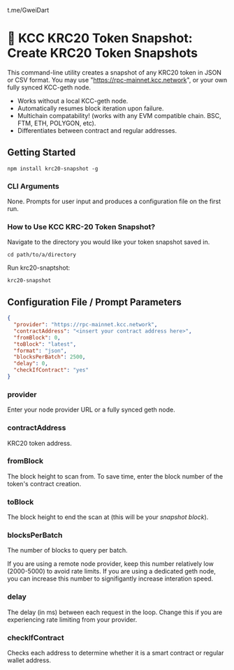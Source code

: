  t.me/GweiDart


# :camera_flash: KCC KRC20 Token Snapshot: Create KRC20 Token Snapshots 

This command-line utility creates a snapshot of any KRC20 token in JSON or CSV format. You may use "https://rpc-mainnet.kcc.network", or your own fully synced KCC-geth node.

- Works without a local KCC-geth node.
- Automatically resumes block iteration upon failure.
- Multichain compatability! (works with any EVM compatible chain. BSC, FTM, ETH, POLYGON, etc).
- Differentiates between contract and regular addresses. 

## Getting Started

```
npm install krc20-snapshot -g
```

### CLI Arguments

None. Prompts for user input and produces a configuration file on the first run.

### How to Use KCC KRC-20 Token Snapshot?

Navigate to the directory you would like your token snapshot saved in.

```
cd path/to/a/directory
```

Run krc20-snaptshot:

```
krc20-snapshot
```

## Configuration File / Prompt Parameters

```json
{
  "provider": "https://rpc-mainnet.kcc.network",
  "contractAddress": "<insert your contract address here>",
  "fromBlock": 0,
  "toBlock": "latest",
  "format": "json",
  "blocksPerBatch": 2500,
  "delay": 0,
  "checkIfContract": "yes"
}
```

### provider

Enter your node provider URL or a fully synced geth node.

### contractAddress

KRC20 token address.

### fromBlock

The block height to scan from. To save time, enter the block number of the token's contract creation.

### toBlock

The block height to end the scan at (this will be your *snapshot block*).

### blocksPerBatch

The number of blocks to query per batch.

If you are using a remote node provider, keep this number relatively low (2000-5000) to avoid rate limits. If you are using a dedicated geth node, you can increase this number to signifigantly increase interation speed.

### delay

The delay (in ms) between each request in the loop. Change this if you are experiencing rate limiting from your provider.

### checkIfContract

Checks each address to determine whether it is a smart contract or regular wallet address.


